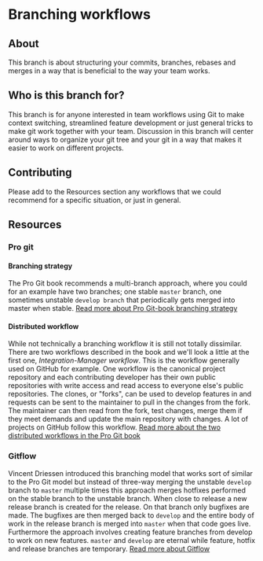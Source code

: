 # Branching workflows
## About
This branch is about structuring your commits, branches, rebases and merges in a way that is beneficial to the way your team works.

## Who is this branch for?
This branch is for anyone interested in team workflows using Git to make context switching, streamlined feature development or just general tricks to make git work together with your team. Discussion in this branch will center around ways to organize your git tree and your git  in a way that makes it easier to work on different projects. 

## Contributing
Please add to the Resources section any workflows that we could recommend for a specific situation, or just in general. 

## Resources
### Pro git 
#### Branching strategy
The Pro Git book recommends a multi-branch approach, where you could for an example have two branches; one stable `master` branch, one sometimes unstable `develop branch` that periodically gets merged into master when stable. [Read more about Pro Git-book branching strategy](https://git-scm.com/book/en/v2/Git-Branching-Branching-Workflows)

#### Distributed workflow
While not technically a branching workflow it is still not totally dissimilar. There are two workflows described in the book and we'll look a little at the first one, *Integration-Manager workflow*. This is the workflow generally used on GitHub for example. One workflow is the canonical project repository and each contributing developer has their own public repositories with write access and read access to everyone else's public repositories. The clones, or "forks", can be used to develop features in and requests can be sent to the maintainer to pull in the changes from the fork. The maintainer can then read from the fork, test changes, merge them if they meet demands and update the main repository with changes. A lot of projects on GitHub follow this workflow. [Read more about the two distributed workflows in the Pro Git book](https://git-scm.com/book/en/v2/Distributed-Git-Distributed-Workflows)

### Gitflow
Vincent Driessen introduced this branching model that works sort of similar to the Pro Git model but instead of three-way merging the unstable `develop` branch to `master` multiple times this approach merges hotfixes performed on the stable branch to the unstable branch. When close to release a new release branch is created for the release. On that branch only bugfixes are made. The bugfixes are then merged back to `develop` and the entire body of work in the release branch is merged into `master` when that code goes live. Furthermore the approach involves creating feature branches from develop to work on new features. `master` and `develop` are eternal while feature, hotfix and release branches are temporary. [Read more about Gitflow](http://nvie.com/posts/a-successful-git-branching-model/)